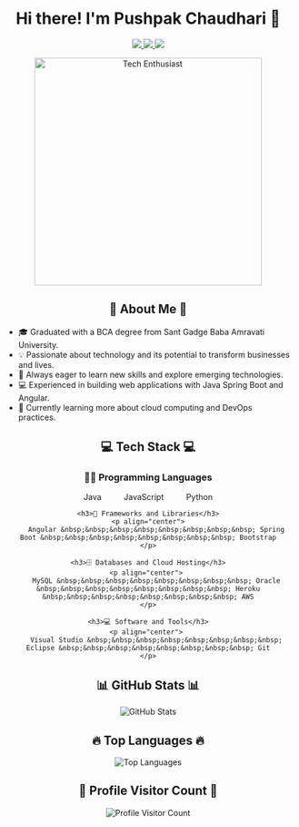 <h1 align="center">
  Hi there! I'm Pushpak Chaudhari 👋
</h1>

<p align="center">
  <a href="mailto:pushpakchaudhari383@gmail.com">
    <img src="https://img.shields.io/badge/Contact%20Me-Mail-ff69b4">
  </a>
  <a href="https://www.linkedin.com/in/pushpak-chaudhari-a3941323a/" target="_blank">
    <img src="https://img.shields.io/badge/LinkedIn-Connect-blueviolet">
  </a>
  <a href="https://github.com/PushpakChaudhari" target="_blank">
    <img src="https://img.shields.io/badge/GitHub-Follow-brightgreen">
  </a>
</p>

<p align="center">
  <img src="https://user-images.githubusercontent.com/73097560/131186779-58ce5c9e-9d2f-4a8c-a186-91e1d900bf1a.png" width="400" alt="Tech Enthusiast">
</p>

<h2 align="center">🚀 About Me 🚀</h2>

- 🎓 Graduated with a BCA degree from Sant Gadge Baba Amravati University.
- 💡 Passionate about technology and its potential to transform businesses and lives.
- 🌱 Always eager to learn new skills and explore emerging technologies.
- 💻 Experienced in building web applications with Java Spring Boot and Angular.
- 🧠 Currently learning more about cloud computing and DevOps practices.

<h2 align="center">💻 Tech Stack 💻</h2>

<div align="center">
    <h3>👨‍💻 Programming Languages</h3>
    <p align="center">
        Java &nbsp;&nbsp;&nbsp;&nbsp;&nbsp;&nbsp;&nbsp;&nbsp; JavaScript &nbsp;&nbsp;&nbsp;&nbsp;&nbsp;&nbsp;&nbsp;&nbsp; Python
    </p>

    <h3>🧰 Frameworks and Libraries</h3>
    <p align="center">
        Angular &nbsp;&nbsp;&nbsp;&nbsp;&nbsp;&nbsp;&nbsp;&nbsp; Spring Boot &nbsp;&nbsp;&nbsp;&nbsp;&nbsp;&nbsp;&nbsp;&nbsp; Bootstrap
    </p>

    <h3>🗄️ Databases and Cloud Hosting</h3>
    <p align="center"> 
        MySQL &nbsp;&nbsp;&nbsp;&nbsp;&nbsp;&nbsp;&nbsp;&nbsp; Oracle &nbsp;&nbsp;&nbsp;&nbsp;&nbsp;&nbsp;&nbsp;&nbsp; Heroku &nbsp;&nbsp;&nbsp;&nbsp;&nbsp;&nbsp;&nbsp;&nbsp; AWS
    </p>

    <h3>💻 Software and Tools</h3>
    <p align="center"> 
        Visual Studio &nbsp;&nbsp;&nbsp;&nbsp;&nbsp;&nbsp;&nbsp;&nbsp; Eclipse &nbsp;&nbsp;&nbsp;&nbsp;&nbsp;&nbsp;&nbsp;&nbsp; Git
    </p>
</div>

<h2 align="center">📊 GitHub Stats 📊</h2>

<p align="center">
    <img src="https://github-readme-stats.vercel.app/api?username=PushpakChaudhari&theme=radical&show_icons=true&count_private=true&hide=prs,issues,contribs" alt="GitHub Stats" />
</p>

<h2 align="center">🔥 Top Languages 🔥</h2>

<p align="center">
    <img src="https://github-readme-stats.anuraghazra1.vercel.app/api/top-langs/?username=PushpakChaudhari&theme=radical&hide_border=true&layout=compact" alt="Top Languages" />
</p>

<h2 align="center">📍 Profile Visitor Count 📍</h2>

<p align="center">   
    <img src="https://profile-counter.glitch.me/PushpakChaudhari/count.svg" alt="Profile Visitor Count" />
</p>
